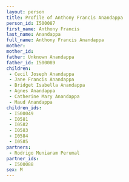 ```yaml
---
layout: person
title: Profile of Anthony Francis Anandappa
person_id: I500087
first_name: Anthony Francis
last_name: Anandappa
full_name: Anthony Francis Anandappa
mother: 
mother_id: 
father: Unknown Anandappa
father_id: I500089
children:
 - Cecil Joseph Anandappa
 - Jane Francis Anandappa
 - Bridget Isabella Anandappa
 - Agnes Anandappa
 - Catherine Mary Anandappa
 - Maud Anandappa
children_ids:
 - I500049
 - I0581
 - I0582
 - I0583
 - I0584
 - I0585
partners:
 - Rodrigo Muniaram Perumal
partner_ids:
 - I500088
sex: M
---
```


